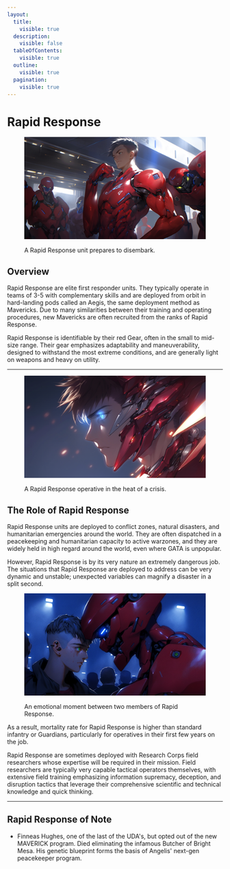 ```yaml
---
layout:
  title:
    visible: true
  description:
    visible: false
  tableOfContents:
    visible: true
  outline:
    visible: true
  pagination:
    visible: true
---
```


# Rapid Response

<figure><img src="../../../.gitbook/assets/nomoney420_character_standing_next_to_an_armored_combat_suit_sl_ca479467-ee05-4faa-9ed4-b20dced267bc.png" alt="" width="563"><figcaption><p>A Rapid Response unit prepares to disembark.</p></figcaption></figure>

## Overview

Rapid Response are elite first responder units. They typically operate in teams of 3-5 with complementary skills and are deployed from orbit in hard-landing pods called an Aegis, the same deployment method as Mavericks. Due to many similarities between their training and operating procedures, new Mavericks are often recruited from the ranks of Rapid Response.

Rapid Response is identifiable by their red Gear, often in the small to mid-size range. Their gear emphasizes adaptability and maneuverability, designed to withstand the most extreme conditions, and are generally light on weapons and heavy on utility.

***

<figure><img src="../../../.gitbook/assets/rapidresponse-0fshjs8.png" alt="" width="563"><figcaption><p>A Rapid Response operative in the heat of a crisis. </p></figcaption></figure>

## The Role of Rapid Response

Rapid Response units are deployed to conflict zones, natural disasters, and humanitarian emergencies around the world. They are often dispatched in a peacekeeping and humanitarian capacity to active warzones, and they are widely held in high regard around the world, even where GATA is unpopular.

However, Rapid Response is by its very nature an extremely dangerous job. The situations that Rapid Response are deployed to address can be very dynamic and unstable; unexpected variables can magnify a disaster in a split second.

<figure><img src="../../../.gitbook/assets/rapidresponse.png" alt="" width="563"><figcaption><p>An emotional moment between two members of Rapid Response.</p></figcaption></figure>

As a result, mortality rate for Rapid Response is higher than standard infantry or Guardians, particularly for operatives in their first few years on the job.

Rapid Response are sometimes deployed with Research Corps field researchers whose expertise will be required in their mission. Field researchers are typically very capable tactical operators themselves, with extensive field training emphasizing information supremacy, deception, and disruption tactics that leverage their comprehensive scientific and technical knowledge and quick thinking.



***

## **Rapid Response of Note**

* Finneas Hughes, one of the last of the UDA's, but opted out of the new MAVERICK program. Died eliminating the infamous Butcher of Bright Mesa. His genetic blueprint forms the basis of Angelis' next-gen peacekeeper program.
